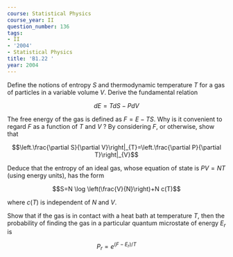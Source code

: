 ```yaml
---
course: Statistical Physics
course_year: II
question_number: 136
tags:
- II
- '2004'
- Statistical Physics
title: 'B1.22 '
year: 2004
---
```



Define the notions of entropy $S$ and thermodynamic temperature $T$ for a gas of particles in a variable volume $V$. Derive the fundamental relation

$$d E=T d S-P d V$$

The free energy of the gas is defined as $F=E-T S$. Why is it convenient to regard $F$ as a function of $T$ and $V$ ? By considering $F$, or otherwise, show that

$$\left.\frac{\partial S}{\partial V}\right|_{T}=\left.\frac{\partial P}{\partial T}\right|_{V}$$

Deduce that the entropy of an ideal gas, whose equation of state is $P V=N T$ (using energy units), has the form

$$S=N \log \left(\frac{V}{N}\right)+N c(T)$$

where $c(T)$ is independent of $N$ and $V$.

Show that if the gas is in contact with a heat bath at temperature $T$, then the probability of finding the gas in a particular quantum microstate of energy $E_{r}$ is

$$P_{r}=e^{\left(F-E_{r}\right) / T}$$